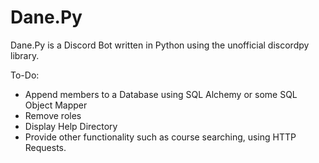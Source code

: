 # Dane.Py

Dane.Py is a Discord Bot written in Python using the unofficial discordpy library.

To-Do:

- Append members to a Database using SQL Alchemy or some SQL Object Mapper
- Remove roles
- Display Help Directory
- Provide other functionality such as course searching, using HTTP Requests.

